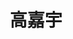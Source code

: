 ---
title: "高嘉宇" 
position: "硕士" 
contact: "gaojy@mail.nankai.edu.cn" 
description: "低重力系统模拟" 
photo: "/url_test/student/gaojiayu/photo.jpg" 
degree: 河北工业大学学士
place: 11
---